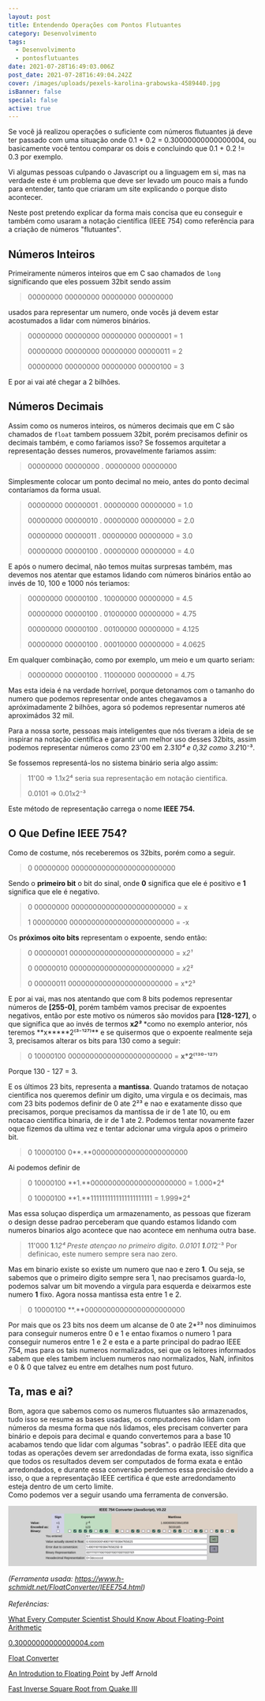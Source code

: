 ```yaml
---
layout: post
title: Entendendo Operações com Pontos Flutuantes
category: Desenvolvimento
tags:
  - Desenvolvimento
  - pontosflutuantes
date: 2021-07-28T16:49:03.006Z
post_date: 2021-07-28T16:49:04.242Z
cover: /images/uploads/pexels-karolina-grabowska-4589440.jpg
isBanner: false
special: false
active: true
---
```

Se você já realizou operações o suficiente com números flutuantes já deve ter passado com uma situação onde 0.1 + 0.2 = 0.30000000000000004, ou basicamente você tentou comparar os dois e concluindo que 0.1 + 0.2 != 0.3 por exemplo. 

Vi algumas pessoas culpando o Javascript ou a linguagem em si, mas na verdade este é um problema que deve ser levado um pouco mais a fundo para entender, tanto que criaram um site explicando o porque disto acontecer.

Neste post pretendo explicar da forma mais concisa que eu conseguir e também como usaram a notação científica (IEEE 754) como referência para a criação de números "flutuantes".

## Números Inteiros

Primeiramente números inteiros que em C sao chamados de `long` significando que eles possuem 32bit sendo assim

> 00000000 00000000 00000000 00000000

usados para representar um numero, onde vocês já devem estar acostumados a lidar com números binários.

> 00000000 00000000 00000000 00000001 = 1
>
> 00000000 00000000 00000000 00000011 = 2
>
> 00000000 00000000 00000000 00000100 = 3

E por ai vai até chegar a 2 bilhões.

## Números Decimais

Assim como os numeros inteiros, os números decimais que em C são chamados de `float` tambem possuem 32bit, porém precisamos definir os decimais também, e como fariamos isso? Se fossemos arquitetar a representação desses numeros, provavelmente fariamos assim:

> 00000000 00000000 . 00000000 00000000

Simplesmente colocar um ponto decimal no meio, antes do ponto decimal contaríamos da forma usual.

> 00000000 00000001 . 00000000 00000000 = 1.0
>
> 00000000 00000010 . 00000000 00000000 = 2.0
>
> 00000000 00000011 . 00000000 00000000 = 3.0
>
> 00000000 00000100 . 00000000 00000000 = 4.0

E após o numero decimal, não temos muitas surpresas também, mas devemos nos atentar que estamos lidando com números binários então ao invés de 10, 100 e 1000 nós teriamos:

> 00000000 00000100 . 10000000 00000000 = 4.5
>
> 00000000 00000100 . 01000000 00000000 = 4.75
>
> 00000000 00000100 . 00100000 00000000 = 4.125
>
> 00000000 00000100 . 00010000 00000000 = 4.0625

Em qualquer combinação, como por exemplo, um meio e um quarto seriam:

> 00000000 00000100 . 11000000 00000000 = 4.75

Mas esta ideia é na verdade horrível, porque detonamos com o tamanho do numero que podemos representar onde antes chegavamos a apróximadamente 2 bilhões, agora só podemos representar numeros até aproximádos 32 mil.

Para a nossa sorte, pessoas mais inteligentes que nós tiveram a ideia de se inspirar na notação científica e garantir um melhor uso desses 32bits, assim podemos representar números como 23'00 em 2.3*10⁴ e 0,32 como 3.2*10⁻³.

Se fossemos representá-los no sistema binário seria algo assim:

> 11'00 => 1.1x2⁴ seria sua representação em notação cientifica.
>
> 0.0101 => 0.01x2⁻³

Este método de representação carrega o nome **IEEE 754.**

## O Que Define IEEE 754?

Como de costume, nós receberemos os 32bits, porém como a seguir.

> 0 00000000 000000000000000000000000

Sendo o **primeiro bit** o bit do sinal, onde **0** significa que ele é positivo e **1** significa que ele é negativo.

> 0 00000000 000000000000000000000000 = x
>
> 1 00000000 000000000000000000000000 = -x

Os **próximos oito bits** representam o expoente, sendo então:

> 0 00000001 000000000000000000000000 = x*2¹*
>
> 0 00000010 000000000000000000000000 *\= x*2²
>
> 0 00000011 000000000000000000000000 = x*2³

E por ai vai, mas nos atentando que com 8 bits podemos representar números de **\[255-0]**, porém também vamos precisar de expoentes negativos, então por este motivo os números são movidos para **\[128-127]**, o que significa que ao invés de termos **x*2³*** *como no exemplo anterior, nós teremos **x\*\****2⁽³⁻¹²⁷⁾\*\* e se quisermos que o expoente realmente seja 3, precisamos alterar os bits para 130 como a seguir:

> 0 10000100 000000000000000000000000 = **x*2⁽¹³⁰⁻¹²⁷⁾**

Porque 130 - 127 = 3.

E os últimos 23 bits, representa a **mantissa**. Quando tratamos de notaçao cientifica nos queremos definir um digito, uma virgula e os decimais, mas com 23 bits podemos definir de 0 ate 2²³ e nao e exatamente disso que precisamos, porque precisamos da mantissa de ir de 1 ate 10, ou em notacao cientifica binaria, de ir de 1 ate 2. Podemos tentar novamente fazer oque fizemos da ultima vez e tentar adcionar uma virgula apos o primeiro bit.

> 0 10000100 0**.**0000000000000000000000

Ai podemos definir de 

> 0 10000100 **1.**0000000000000000000000 = 1.000*2⁴
>
> 0 10000100 **1.**1111111111111111111111 = 1.999*2⁴

Mas essa soluçao disperdiça um armazenamento, as pessoas que fizeram o design desse padrao perceberam que quando estamos lidando com numeros binarios algo acontece que nao acontece em nenhuma outra base.

> 11'000   **1**.1*2⁴ Preste atençao no primeiro digito.
> 0.0101   **1**.01*2⁻³ Por definicao, este numero sempre sera nao zero.

Mas em binario existe so existe um numero que nao e zero **1**. Ou seja, se sabemos que o primeiro digito sempre sera 1, nao precisamos guarda-lo, podemos salvar um bit movendo a virgula para esquerda e deixarmos este numero **1** fixo. Agora nossa mantissa esta entre 1 e 2.

> 0 10000100 **.**00000000000000000000000

Por mais que os 23 bits nos deem um alcanse de 0 ate 2*²³ nos diminuimos para conseguir numeros entre 0 e 1 e entao fixamos o numero 1 para conseguir numeros entre 1 e 2 e esta e a parte principal do padrao IEEE 754, mas para os tais numeros normalizados, sei que os leitores informados sabem que eles tambem incluem numeros nao normalizados, NaN, infinitos e 0 & 0 que talvez eu entre em detalhes num post futuro.

## Ta, mas e ai?

Bom, agora que sabemos como os numeros flutuantes são armazenados, tudo isso se resume as bases usadas, os computadores não lidam com números da mesma forma que nós lidamos, eles precisam converter para binário e depois para decimal e quando convertemos para a base 10 acabamos tendo que lidar com algumas "sobras". o padrão IEEE dita que todas as operações devem ser arredondadas de forma exata, isso significa que todos os resultados devem ser computados de forma exata e então arredondados, e durante essa conversão perdemos essa precisão devido a isso, o que a representação IEEE certifica é que este arredondamento esteja dentro de um certo limite.\
Como podemos ver a seguir usando uma ferramenta de conversão.

![Conversão de numeros float.](/images/uploads/floating_point_converter.png "Tool Used: https://www.h-schmidt.net/FloatConverter/IEEE754.html")

*(Ferramenta usada: https://www.h-schmidt.net/FloatConverter/IEEE754.html)*\
\
*Referências:*

[What Every Computer Scientist Should Know About Floating-Point Arithmetic](http://docs.oracle.com/cd/E19957-01/806-3568/ncg_goldberg.html)

[0.30000000000000004.com](https://0.30000000000000004.com/)

[Float Converter](<  https://www.h-schmidt.net/FloatConverter/IEEE754.html>)

[An Introdution to Floating Point](https://indico.cern.ch/event/626147/attachments/1456066/2247140/FloatingPoint.Handout.pdf) by Jeff Arnold

[Fast Inverse Square Root from Quake III](https://youtu.be/p8u_k2LIZyo?t=258)